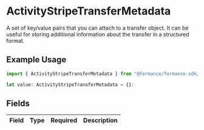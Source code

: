 # ActivityStripeTransferMetadata

A set of key/value pairs that you can attach to a transfer object.
It can be useful for storing additional information about the transfer in a structured format.


## Example Usage

```typescript
import { ActivityStripeTransferMetadata } from "@formance/formance-sdk/sdk/models/shared";

let value: ActivityStripeTransferMetadata = {};
```

## Fields

| Field       | Type        | Required    | Description |
| ----------- | ----------- | ----------- | ----------- |